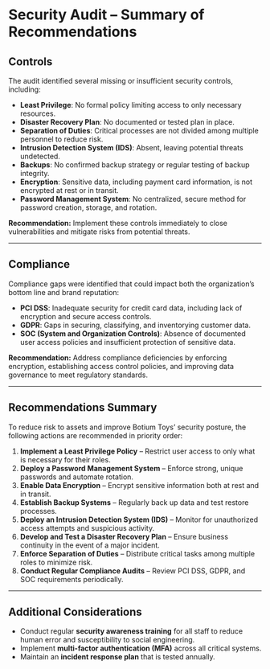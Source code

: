 # Security Audit – Summary of Recommendations

## Controls
The audit identified several missing or insufficient security controls, including:
- **Least Privilege**: No formal policy limiting access to only necessary resources.
- **Disaster Recovery Plan**: No documented or tested plan in place.
- **Separation of Duties**: Critical processes are not divided among multiple personnel to reduce risk.
- **Intrusion Detection System (IDS)**: Absent, leaving potential threats undetected.
- **Backups**: No confirmed backup strategy or regular testing of backup integrity.
- **Encryption**: Sensitive data, including payment card information, is not encrypted at rest or in transit.
- **Password Management System**: No centralized, secure method for password creation, storage, and rotation.

**Recommendation:** Implement these controls immediately to close vulnerabilities and mitigate risks from potential threats.

---

## Compliance
Compliance gaps were identified that could impact both the organization’s bottom line and brand reputation:
- **PCI DSS**: Inadequate security for credit card data, including lack of encryption and secure access controls.
- **GDPR**: Gaps in securing, classifying, and inventorying customer data.
- **SOC (System and Organization Controls)**: Absence of documented user access policies and insufficient protection of sensitive data.

**Recommendation:** Address compliance deficiencies by enforcing encryption, establishing access control policies, and improving data governance to meet regulatory standards.

---

## Recommendations Summary
To reduce risk to assets and improve Botium Toys’ security posture, the following actions are recommended in priority order:

1. **Implement a Least Privilege Policy** – Restrict user access to only what is necessary for their roles.  
2. **Deploy a Password Management System** – Enforce strong, unique passwords and automate rotation.  
3. **Enable Data Encryption** – Encrypt sensitive information both at rest and in transit.  
4. **Establish Backup Systems** – Regularly back up data and test restore processes.  
5. **Deploy an Intrusion Detection System (IDS)** – Monitor for unauthorized access attempts and suspicious activity.  
6. **Develop and Test a Disaster Recovery Plan** – Ensure business continuity in the event of a major incident.  
7. **Enforce Separation of Duties** – Distribute critical tasks among multiple roles to minimize risk.  
8. **Conduct Regular Compliance Audits** – Review PCI DSS, GDPR, and SOC requirements periodically.

---

## Additional Considerations
- Conduct regular **security awareness training** for all staff to reduce human error and susceptibility to social engineering.  
- Implement **multi-factor authentication (MFA)** across all critical systems.  
- Maintain an **incident response plan** that is tested annually.

